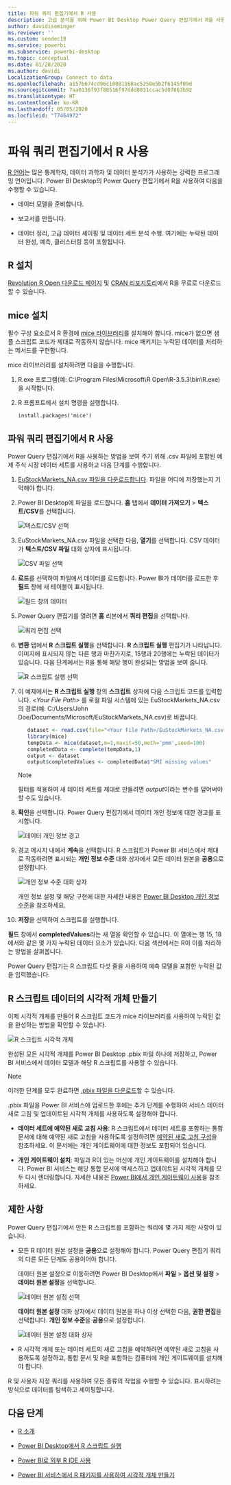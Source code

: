 ```yaml
---
title: 파워 쿼리 편집기에서 R 사용
description: 고급 분석을 위해 Power BI Desktop Power Query 편집기에서 R을 사용합니다.
author: davidiseminger
ms.reviewer: ''
ms.custom: seodec18
ms.service: powerbi
ms.subservice: powerbi-desktop
ms.topic: conceptual
ms.date: 01/28/2020
ms.author: davidi
LocalizationGroup: Connect to data
ms.openlocfilehash: a157b674cd96c10081168ac5258e5b2f6145f09d
ms.sourcegitcommit: 7aa0136f93f88516f97ddd8031ccac5d07863b92
ms.translationtype: HT
ms.contentlocale: ko-KR
ms.lasthandoff: 05/05/2020
ms.locfileid: "77464972"
---
```

# <a name="use-r-in-power-query-editor"></a>파워 쿼리 편집기에서 R 사용

[R 언어](https://mran.microsoft.com/documents/what-is-r)는 많은 통계학자, 데이터 과학자 및 데이터 분석가가 사용하는 강력한 프로그래밍 언어입니다. Power BI Desktop의 Power Query 편집기에서 R을 사용하여 다음을 수행할 수 있습니다.

* 데이터 모델을 준비합니다.

* 보고서를 만듭니다.

* 데이터 정리, 고급 데이터 셰이핑 및 데이터 세트 분석 수행. 여기에는 누락된 데이터 완성, 예측, 클러스터링 등이 포함됩니다.  

## <a name="install-r"></a>R 설치

[Revolution R Open 다운로드 페이지](https://mran.revolutionanalytics.com/download/) 및 [CRAN 리포지토리](https://cran.r-project.org/bin/windows/base/)에서 R을 무료로 다운로드할 수 있습니다.

## <a name="install-mice"></a>mice 설치

필수 구성 요소로서 R 환경에 [mice 라이브러리](https://www.rdocumentation.org/packages/mice/versions/3.5.0/topics/mice)를 설치해야 합니다. mice가 없으면 샘플 스크립트 코드가 제대로 작동하지 않습니다. mice 패키지는 누락된 데이터를 처리하는 메서드를 구현합니다.

mice 라이브러리를 설치하려면 다음을 수행합니다.

1. R.exe 프로그램(예: C:\Program Files\Microsoft\R Open\R-3.5.3\bin\R.exe)을 시작합니다.  

2. R 프롬프트에서 설치 명령을 실행합니다.

   ``` 
   install.packages('mice') 
   ```

## <a name="use-r-in-power-query-editor"></a>파워 쿼리 편집기에서 R 사용

Power Query 편집기에서 R을 사용하는 방법을 보여 주기 위해 .csv 파일에 포함된 예제 주식 시장 데이터 세트를 사용하고 다음 단계를 수행합니다.

1. [EuStockMarkets_NA.csv 파일을 다운로드합니다](https://download.microsoft.com/download/F/8/A/F8AA9DC9-8545-4AAE-9305-27AD1D01DC03/EuStockMarkets_NA.csv). 파일을 어디에 저장했는지 기억해야 합니다.

1. Power BI Desktop에 파일을 로드합니다. **홈** 탭에서 **데이터 가져오기** > **텍스트/CSV**를 선택합니다.

   ![텍스트/CSV 선택](media/desktop-r-in-query-editor/r-in-query-editor_1.png)

1. EuStockMarkets_NA.csv 파일을 선택한 다음, **열기**를 선택합니다. CSV 데이터가 **텍스트/CSV 파일** 대화 상자에 표시됩니다.

   ![CSV 파일 선택](media/desktop-r-in-query-editor/r-in-query-editor_2.png)

1. **로드**를 선택하여 파일에서 데이터를 로드합니다. Power BI가 데이터를 로드한 후 **필드** 창에 새 테이블이 표시됩니다.

   ![필드 창의 데이터](media/desktop-r-in-query-editor/r-in-query-editor_3.png)

1. Power Query 편집기를 열려면 **홈** 리본에서 **쿼리 편집**을 선택합니다.

   ![쿼리 편집 선택](media/desktop-r-in-query-editor/r-in-query-editor_4.png)

1. **변환** 탭에서 **R 스크립트 실행**을 선택합니다. **R 스크립트 실행** 편집기가 나타납니다. 이미지에 표시되지 않는 다른 행과 마찬가지로, 15행과 20행에는 누락된 데이터가 있습니다. 다음 단계에서는 R을 통해 해당 행이 완성되는 방법을 보여 줍니다.

   ![R 스크립트 실행 선택](media/desktop-r-in-query-editor/r-in-query-editor_5d.png)

1. 이 예제에서는 **R 스크립트 실행** 창의 **스크립트** 상자에 다음 스크립트 코드를 입력합니다. *&lt;Your File Path&gt;* 를 로컬 파일 시스템에 있는 EuStockMarkets_NA.csv의 경로(예: C:/Users/John Doe/Documents/Microsoft/EuStockMarkets_NA.csv)로 바꿉니다.

    ```r
       dataset <- read.csv(file="<Your File Path>/EuStockMarkets_NA.csv", header=TRUE, sep=",")
       library(mice)
       tempData <- mice(dataset,m=1,maxit=50,meth='pmm',seed=100)
       completedData <- complete(tempData,1)
       output <- dataset
       output$completedValues <- completedData$"SMI missing values"
    ```

    > [!NOTE]
    > 필터를 적용하여 새 데이터 세트를 제대로 만들려면 *output*이라는 변수를 덮어써야 할 수도 있습니다.

7. **확인**을 선택합니다. Power Query 편집기에서 데이터 개인 정보에 대한 경고를 표시합니다.

   ![데이터 개인 정보 경고](media/desktop-r-in-query-editor/r-in-query-editor_6.png)
8. 경고 메시지 내에서 **계속**을 선택합니다. R 스크립트가 Power BI 서비스에서 제대로 작동하려면 표시되는 **개인 정보 수준** 대화 상자에서 모든 데이터 원본을 **공용**으로 설정합니다. 

   ![개인 정보 수준 대화 상자](media/desktop-r-in-query-editor/r-in-query-editor_7.png)

   개인 정보 설정 및 해당 구현에 대한 자세한 내용은 [Power BI Desktop 개인 정보 수준](desktop-privacy-levels.md)을 참조하세요.

 9. **저장**을 선택하여 스크립트를 실행합니다. 

   **필드** 창에서 **completedValues**라는 새 열을 확인할 수 있습니다. 이 열에는 행 15, 18에서와 같은 몇 가지 누락된 데이터 요소가 있습니다. 다음 섹션에서는 R이 이를 처리하는 방법을 살펴봅니다.

   Power Query 편집기는 R 스크립트 다섯 줄을 사용하여 예측 모델을 포함한 누락된 값을 입력했습니다.

## <a name="create-visuals-from-r-script-data"></a>R 스크립트 데이터의 시각적 개체 만들기

이제 시각적 개체를 만들어 R 스크립트 코드가 mice 라이브러리를 사용하여 누락된 값을 완성하는 방법을 확인할 수 있습니다.

![R 스크립트 시각적 개체](media/desktop-r-in-query-editor/r-in-query-editor_8a.png)

완성된 모든 시각적 개체를 Power BI Desktop .pbix 파일 하나에 저장하고, Power BI 서비스에서 데이터 모델과 해당 R 스크립트를 사용할 수 있습니다.

> [!NOTE]
> 이러한 단계를 모두 완료하면 [.pbix 파일을 다운로드](https://download.microsoft.com/download/F/8/A/F8AA9DC9-8545-4AAE-9305-27AD1D01DC03/Complete%20Values%20with%20R%20in%20PQ.pbix)할 수 있습니다.

.pbix 파일을 Power BI 서비스에 업로드한 후에는 추가 단계를 수행하여 서비스 데이터 새로 고침 및 업데이트된 시각적 개체를 사용하도록 설정해야 합니다.  

* **데이터 세트에 예약된 새로 고침 사용**: R 스크립트에서 데이터 세트를 포함하는 통합 문서에 대해 예약된 새로 고침을 사용하도록 설정하려면 [예약된 새로 고침 구성](refresh-scheduled-refresh.md)을 참조하세요. 이 문서에는 개인 게이트웨이에 대한 정보도 포함되어 있습니다.

* **개인 게이트웨이 설치**: 파일과 R이 있는 머신에 개인 게이트웨이를 설치해야 합니다. Power BI 서비스는 해당 통합 문서에 액세스하고 업데이트된 시각적 개체를 모두 다시 렌더링합니다. 자세한 내용은 [Power BI에서 개인 게이트웨이 사용](service-gateway-personal-mode.md)을 참조하세요.

## <a name="limitations"></a>제한 사항

Power Query 편집기에서 만든 R 스크립트를 포함하는 쿼리에 몇 가지 제한 사항이 있습니다.

* 모든 R 데이터 원본 설정을 **공용**으로 설정해야 합니다. Power Query 편집기 쿼리의 다른 모든 단계도 공용이어야 합니다. 

   데이터 원본 설정으로 이동하려면 Power BI Desktop에서 **파일** > **옵션 및 설정** > **데이터 원본 설정**을 선택합니다.

   ![데이터 원본 설정 선택](media/desktop-r-in-query-editor/r-in-query-editor_9.png)

   **데이터 원본 설정** 대화 상자에서 데이터 원본을 하나 이상 선택한 다음, **권한 편집**을 선택합니다. **개인 정보 수준**을 **공용**으로 설정합니다.

   ![데이터 원본 설정 대화 상자](media/desktop-r-in-query-editor/r-in-query-editor_10.png)  
  
* R 시각적 개체 또는 데이터 세트의 새로 고침을 예약하려면 예약된 새로 고침을 사용하도록 설정하고, 통합 문서 및 R을 포함하는 컴퓨터에 개인 게이트웨이를 설치해야 합니다. 

R 및 사용자 지정 쿼리를 사용하여 모든 종류의 작업을 수행할 수 있습니다. 표시하려는 방식으로 데이터를 탐색하고 셰이핑합니다.

## <a name="next-steps"></a>다음 단계

* [R 소개](https://mran.microsoft.com/documents/what-is-r) 

* [Power BI Desktop에서 R 스크립트 실행](desktop-r-scripts.md) 

* [Power BI로 외부 R IDE 사용](desktop-r-ide.md) 

* [Power BI 서비스에서 R 패키지를 사용하여 시각적 개체 만들기](service-r-packages-support.md)
